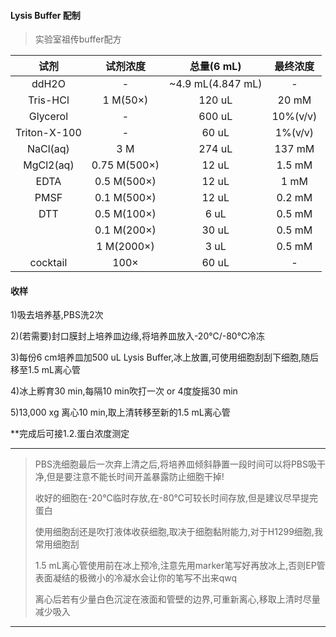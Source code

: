 #### Lysis Buffer 配制


>实验室祖传buffer配方  



|      试剂      |     试剂浓度     |     总量(6 mL)      |   最终浓度   |
|:------------:|:------------:|:-----------------:|:--------:|  
|    ddH2O     |      -       | ~4.9 mL(4.847 mL) |    -     |  
|   Tris-HCl   |   1 M(50×)   |      120 uL       |  20 mM   |  
|   Glycerol   |      -       |      600 uL       | 10%(v/v) |  
| Triton-X-100 |      -       |       60 uL       | 1%(v/v)  |  
|   NaCl(aq)   |     3 M      |      274 uL       |  137 mM  |  
|  MgCl2(aq)   | 0.75 M(500×) |       12 uL       |  1.5 mM  |  
|     EDTA     | 0.5 M(500×)  |       12 uL       |   1 mM   |  
|     PMSF     | 0.1 M(500×)  |       12 uL       |  0.2 mM  |  
|     DTT      | 0.5 M(100×)  |       6 uL        |  0.5 mM  |
|              | 0.1 M(200×)  |       30 uL       |  0.5 mM  |  
|              |  1 M(2000×)  |       3 uL        |  0.5 mM  |  
|   cocktail   |     100×     |        60 uL        |    -     |






#### 收样
1)吸去培养基,PBS洗2次  
  
2)(若需要)封口膜封上培养皿边缘,将培养皿放入-20℃/-80℃冷冻  
  
3)每份6 cm培养皿加500 uL Lysis Buffer,冰上放置,可使用细胞刮刮下细胞,随后移至1.5 mL离心管  
  
4)冰上孵育30 min,每隔10 min吹打一次  or  4度旋摇30 min  
  
5)13,000 xg 离心10 min,取上清转移至新的1.5 mL离心管

**完成后可接1.2.蛋白浓度测定

***
>PBS洗细胞最后一次弃上清之后,将培养皿倾斜静置一段时间可以将PBS吸干净,但是要注意不能长时间开盖暴露防止细胞干掉!  
>
>收好的细胞在-20℃临时存放,在-80℃可较长时间存放,但是建议尽早提完蛋白  
>
>使用细胞刮还是吹打液体收获细胞,取决于细胞黏附能力,对于H1299细胞,我常用细胞刮  
> 
>1.5 mL离心管使用前在冰上预冷,注意先用marker笔写好再放冰上,否则EP管表面凝结的极微小的冷凝水会让你的笔写不出来qwq  
>
>离心后若有少量白色沉淀在液面和管壁的边界,可重新离心,移取上清时尽量减少吸入  
*** 
